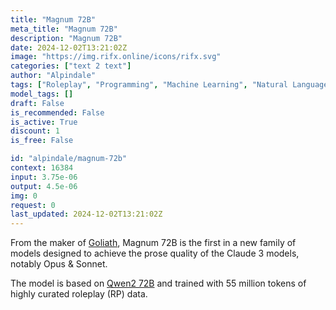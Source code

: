 ```yaml
---
title: "Magnum 72B"
meta_title: "Magnum 72B"
description: "Magnum 72B"
date: 2024-12-02T13:21:02Z
image: "https://img.rifx.online/icons/rifx.svg"
categories: ["text 2 text"]
author: "Alpindale"
tags: ["Roleplay", "Programming", "Machine Learning", "Natural Language Processing", "Generative AI"]
model_tags: []
draft: False
is_recommended: False
is_active: True
discount: 1
is_free: False

id: "alpindale/magnum-72b"
context: 16384
input: 3.75e-06
output: 4.5e-06
img: 0
request: 0
last_updated: 2024-12-02T13:21:02Z
---
```


From the maker of [Goliath](https://openrouter.ai/alpindale/goliath-120b), Magnum 72B is the first in a new family of models designed to achieve the prose quality of the Claude 3 models, notably Opus & Sonnet.

The model is based on [Qwen2 72B](https://openrouter.ai/qwen/qwen-2-72b-instruct) and trained with 55 million tokens of highly curated roleplay (RP) data.

